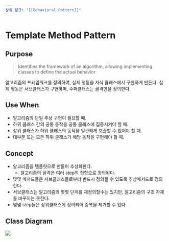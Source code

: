 ```yaml
---
상위 링크: "[[Behavioral Pattern]]"
---
```

# Template Method Pattern
## Purpose
> Identifies the framework of an algorithm, allowing implementing classes to define the actual behavior

알고리즘의 프레임워크를 정의하여, 실제 행동을 자식 클래스에서 구현하게 만든다. 실제 행동은 서브클래스가 구현하며, 수퍼클래스는 골격만을 정의한다.

## Use When
- 알고리즘의 단일 추상 구현이 필요할 때.
- 하위 클래스 간의 공통 동작을 공통 클래스에 집중시켜야 할 때.
- 상위 클래스가 하위 클래스의 동작을 일관되게 호출할 수 있어야 할 때.
- 대부분 또는 모든 하위 클래스가 해당 동작을 구현해야 할 때.

## Concept
* 알고리즘을 템플릿으로 만들어 추상화한다.
	* 알고리즘의 골격은 여러 step의 집합으로 정의된다.
* 몇몇 메서드들은 서브클래스들로부터 반드시 정의될 수 있도록 추상메서드로 정의한다.
* 서브클래스는 알고리즘의 몇몇 단계를 재정의할수는 있지만, 알고리즘의 구조 자체를 바꾸지는 못한다.
* 몇몇 step들은 상위클래스에 정의되어 중복을 제거할 수 있다.

## Class Diagram
![](https://i.imgur.com/TXJIAah.png)
